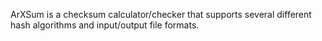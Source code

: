 ArXSum is a checksum calculator/checker that supports several different hash algorithms and input/output file formats.